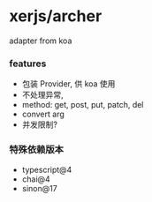 # xerjs/archer

adapter from koa

### features

-   包装 Provider, 供 koa 使用
-   不处理异常,
-   method: get, post, put, patch, del
-   convert arg
-   并发限制?

### 特殊依赖版本

-   typescript@4
-   chai@4
-   sinon@17
